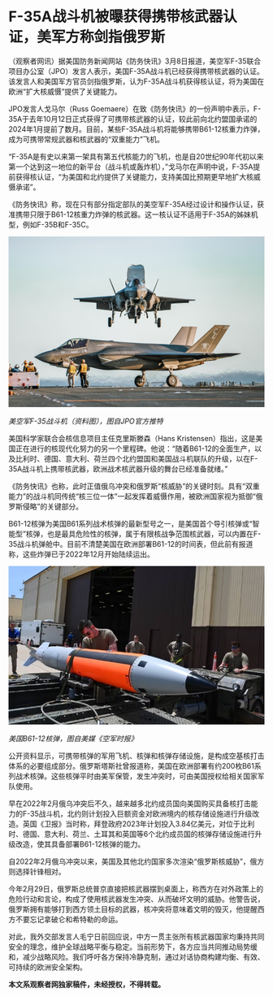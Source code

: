 # F-35A战斗机被曝获得携带核武器认证，美军方称剑指俄罗斯

（观察者网讯）据美国防务新闻网站《防务快讯》3月8日报道，美空军F-35联合项目办公室（JPO）发言人表示，美国F-35A战斗机已经获得携带核武器的认证。该发言人和美国军方官员剑指俄罗斯，认为F-35A战斗机获得核认证，将为美国在欧洲“扩大核威慑”提供了关键能力。

JPO发言人戈马尔（Russ
Goemaere）在致《防务快讯》的一份声明中表示，F-35A于去年10月12日正式获得了可携带核武器的认证，较此前向北约盟国承诺的2024年1月提前了数月。目前，某些F-35A战斗机将能够携带B61-12核重力炸弹，成为可携带常规武器和核武器的“双重能力”飞机。

“F-35A是有史以来第一架具有第五代核能力的飞机，也是自20世纪90年代初以来第一个达到这一地位的新平台（战斗机或轰炸机），”戈马尔在声明中说，F-35A提前获得核认证，“为美国和北约提供了关键能力，支持美国比预期更早地扩大核威慑承诺”。

《防务快讯》称，现在只有部分指定部队的美空军F-35A经过设计和操作认证，获准携带只限于B61-12核重力炸弹的核武器。这一核认证不适用于F-35A的姊妹机型，例如F-35B和F-35C。

![fe4a2b5fdf20efa161eb8dc3442ca590.jpg](https://raw.githubusercontent.com/qqhsx/qqnews_image/main/2024/03/09/F-35A战斗机被曝获得携带核武器认证，美军方称剑指俄罗斯/fe4a2b5fdf20efa161eb8dc3442ca590.jpg)

_美空军F-35战斗机（资料图），图自JPO官方推特_

美国科学家联合会核信息项目主任克里斯滕森（Hans
Kristensen）指出，这是美国正在进行的核现代化努力的另一个里程碑。他说：“随着B61-12的全面生产，以及比利时、德国、意大利、荷兰四个北约盟国和美国战斗机联队的升级，以在F-35A战斗机上携带核武器，欧洲战术核武器升级的舞台已经准备就绪。”

《防务快讯》也称，此时正值俄乌冲突和俄罗斯“核威胁”的关键时刻。具有“双重能力”的战斗机同传统“核三位一体”一起发挥着威慑作用，被欧洲国家视为抵御“俄罗斯侵略”的关键部分。

B61-12核弹为美国B61系列战术核弹的最新型号之一，是美国首个导引核弹或“智能型”核弹，也是最具危险性的核弹，属于有限核战争范围核武器，可以内置在F-35战斗机弹舱中。目前不清楚美国在欧洲部署B61-12的时间表，但此前有报道称，这些炸弹已于2022年12月开始陆续运出。

![1f3ba7f47588a4041bc8ed44ce1aa0bb.jpg](https://raw.githubusercontent.com/qqhsx/qqnews_image/main/2024/03/09/F-35A战斗机被曝获得携带核武器认证，美军方称剑指俄罗斯/1f3ba7f47588a4041bc8ed44ce1aa0bb.jpg)

_美国B61-12核弹，图自美媒《空军时报》_

公开资料显示，可携带核弹的军用飞机、核弹和核弹存储设施，是构成空基核打击体系的必要组成部分。俄罗斯塔斯社曾报道称，美国在欧洲部署有约200枚B61系列战术核弹。这些核弹平时由美军保管，发生冲突时，可由美国授权给相关国家军队使用。

早在2022年2月俄乌冲突后不久，越来越多北约成员国向美国购买具备核打击能力的F-35战斗机，北约则计划投入巨额资金对欧洲境内的核存储设施进行升级改造。英国《卫报》当时称，拜登政府2023年计划投入3.84亿美元，对位于比利时、德国、意大利、荷兰、土耳其和英国等6个北约成员国的核弹存储设施进行升级改造，使其具备部署B61-12核弹的能力。

自2022年2月俄乌冲突以来，美国及其他北约国家多次渲染“俄罗斯核威胁”，俄方则选择针锋相对。

今年2月29日，俄罗斯总统普京直接把核武器摆到桌面上，称西方在对外政策上的危险行动和言论，构成了使用核武器发生冲突、从而破坏文明的威胁。他警告说，俄罗斯拥有能够打到西方领土目标的武器，核冲突将意味着文明的毁灭，他提醒西方不要忘记拿破仑和希特勒的命运。

对此，我外交部发言人毛宁日前回应说，中方一贯主张所有核武器国家均秉持共同安全的理念，维护全球战略平衡与稳定。当前形势下，各方应当共同推动局势缓和，减少战略风险。我们呼吁各方保持冷静克制，通过对话协商构建均衡、有效、可持续的欧洲安全架构。

**本文系观察者网独家稿件，未经授权，不得转载。**

